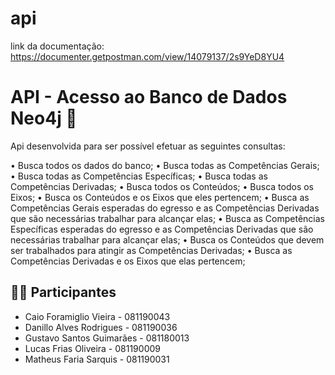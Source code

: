 # api

link da documentação: https://documenter.getpostman.com/view/14079137/2s9YeD8YU4
# API - Acesso ao Banco de Dados Neo4j 📝
Api desenvolvida para ser possível efetuar as seguintes consultas:

• Busca todos os dados do banco;
• Busca todas as Competências Gerais;
• Busca todas as Competências Específicas;
• Busca todas as Competências Derivadas;
• Busca todos os Conteúdos;
• Busca todos os Eixos;
• Busca os Conteúdos e os Eixos que eles pertencem;
• Busca as Competências Gerais esperadas do egresso e as Competências Derivadas que são necessárias trabalhar para alcançar elas;
• Busca as Competências Específicas esperadas do egresso e as Competências Derivadas que são necessárias trabalhar para alcançar elas;
• Busca os Conteúdos que devem ser trabalhados para atingir as Competências Derivadas;
• Busca as Competências Derivadas e os Eixos que elas pertencem;


## 👨‍💻 Participantes

- Caio Foramiglio Vieira   - 081190043
- Danillo Alves Rodrigues  - 081190036
- Gustavo Santos Guimarães - 081180013
- Lucas Frias Oliveira     - 081190009
- Matheus Faria Sarquis    - 081190031
